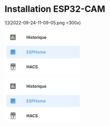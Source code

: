 # Installation ESP32-CAM
![](2022-09-24-11-09-05.png =300x)

![](Images/toto.png)

![](Images/toto.png)

